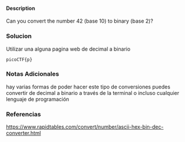 #### Description

Can you convert the number 42 (base 10) to binary (base 2)?
### Solucion

Utilizar una alguna pagina web de decimal a binario

```picoCTF{p}```

### Notas Adicionales

hay varias formas de poder hacer este tipo de conversiones puedes convertir de decimal a binario a través de la terminal o incluso cualquier lenguaje de programación
### Referencias

https://www.rapidtables.com/convert/number/ascii-hex-bin-dec-converter.html




